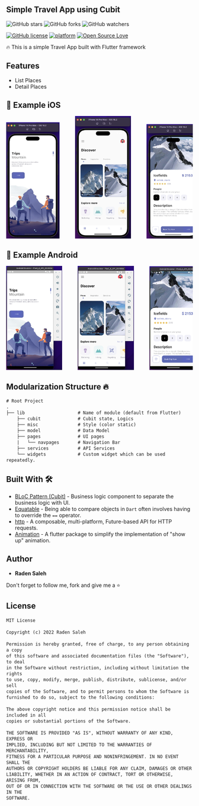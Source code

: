 ## Simple Travel App using Cubit
![GitHub stars](https://img.shields.io/github/stars/radensaleh/Simple-Travel-App-Cubit?style=social)
![GitHub forks](https://img.shields.io/github/forks/radensaleh/Simple-Travel-App-Cubit?style=social)
![GitHub watchers](https://img.shields.io/github/watchers/radensaleh/Simple-Travel-App-Cubit?style=social)

[![GitHub license](https://img.shields.io/badge/License-MIT-blue.svg)](https://github.com/radensaleh/Simple-Travel-App-Cubit/blob/master/LICENSE)
[![platform](https://img.shields.io/badge/platform-Flutter-blue.svg)](https://flutter.dev/)
[![Open Source Love](https://badges.frapsoft.com/os/v2/open-source.svg?v=103)](https://github.com/radensaleh/Simple-Travel-App-Cubit)

🔥 This is a simple Travel App built with Flutter framework

## Features
*  List Places
*  Detail Places

## 📸 Example iOS
<pre>
<img src="screenshot/ios_welcome_page.png" width="28.5%">     <img src="screenshot/ios_home_page.png" width="30%">     <img src="screenshot/ios_detail_page.png" width="28.5%">
</pre>


## 📸 Example Android
<pre>
<img src="screenshot/android_welcome_page.png" width="30%">     <img src="screenshot/android_home_page.png" width="30%">     <img src="screenshot/android_detail_page.png" width="30%">
</pre>

## Modularization Structure 🔥

    # Root Project
    .
    ├── lib                    # Name of module (default from Flutter)
        ├── cubit              # Cubit state, Logics
        ├── misc               # Style (color static)
        ├── model              # Data Model
        ├── pages              # UI pages
        |   └── navpages       # Navigation Bar
        ├── services           # API Services
        └── widgets            # Custom widget which can be used repeatedly.

## Built With 🛠
* [BLoC Pattern (Cubit)](https://bloclibrary.dev/) - Business logic component to separate the business logic with UI.
* [Equatable](https://pub.dev/packages/equatable) - Being able to compare objects in `Dart` often involves having to override the `==` operator.
* [http](https://pub.dev/packages/http) - A composable, multi-platform, Future-based API for HTTP requests.
* [Animation](https://pub.dev/packages/show_up_animation) - A flutter package to simplify the implementation of "show up" animation.


## Author

* **Raden Saleh**

Don't forget to follow me, fork and give me a ⭐


## License

```
MIT License

Copyright (c) 2022 Raden Saleh

Permission is hereby granted, free of charge, to any person obtaining a copy
of this software and associated documentation files (the "Software"), to deal
in the Software without restriction, including without limitation the rights
to use, copy, modify, merge, publish, distribute, sublicense, and/or sell
copies of the Software, and to permit persons to whom the Software is
furnished to do so, subject to the following conditions:

The above copyright notice and this permission notice shall be included in all
copies or substantial portions of the Software.

THE SOFTWARE IS PROVIDED "AS IS", WITHOUT WARRANTY OF ANY KIND, EXPRESS OR
IMPLIED, INCLUDING BUT NOT LIMITED TO THE WARRANTIES OF MERCHANTABILITY,
FITNESS FOR A PARTICULAR PURPOSE AND NONINFRINGEMENT. IN NO EVENT SHALL THE
AUTHORS OR COPYRIGHT HOLDERS BE LIABLE FOR ANY CLAIM, DAMAGES OR OTHER
LIABILITY, WHETHER IN AN ACTION OF CONTRACT, TORT OR OTHERWISE, ARISING FROM,
OUT OF OR IN CONNECTION WITH THE SOFTWARE OR THE USE OR OTHER DEALINGS IN THE
SOFTWARE.
```
